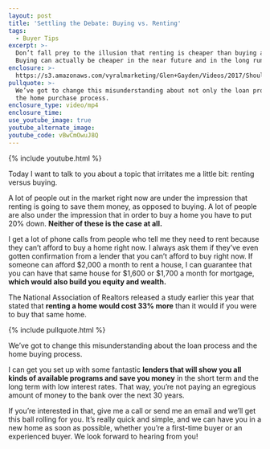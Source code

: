 ```yaml
---
layout: post
title: 'Settling the Debate: Buying vs. Renting'
tags:
  - Buyer Tips
excerpt: >-
  Don’t fall prey to the illusion that renting is cheaper than buying a home.
  Buying can actually be cheaper in the near future and in the long run.
enclosure: >-
  https://s3.amazonaws.com/vyralmarketing/Glen+Gayden/Videos/2017/Should+You+Buy+Or+Rent%253F+-+Houston+Area+Real+Estate+Agent.mp4
pullquote: >-
  We’ve got to change this misunderstanding about not only the loan process, but
  the home purchase process.
enclosure_type: video/mp4
enclosure_time:
use_youtube_image: true
youtube_alternate_image:
youtube_code: vBwCmOwuJ8Q
---
```



{% include youtube.html %}

Today I want to talk to you about a topic that irritates me a little bit: renting versus buying.

A lot of people out in the market right now are under the impression that renting is going to save them money, as opposed to buying. A lot of people are also under the impression that in order to buy a home you have to put 20% down. **Neither of these is the case at all.**

I get a lot of phone calls from people who tell me they need to rent because they can’t afford to buy a home right now. I always ask them if they’ve even gotten confirmation from a lender that you can’t afford to buy right now. If someone can afford $2,000 a month to rent a house, I can guarantee that you can have that same house for $1,600 or $1,700 a month for mortgage, **which would also build you equity and wealth.**

The National Association of Realtors released a study earlier this year that stated that **renting a home would cost 33% more** than it would if you were to buy that same home.

{% include pullquote.html %}

We’ve got to change this misunderstanding about the loan process and the home buying process.

I can get you set up with some fantastic **lenders that will show you all kinds of available programs and save you money** in the short term and the long term with low interest rates. That way, you’re not paying an egregious amount of money to the bank over the next 30 years.

If you’re interested in that, give me a call or send me an email and we’ll get this ball rolling for you. It’s really quick and simple, and we can have you in a new home as soon as possible, whether you’re a first-time buyer or an experienced buyer. We look forward to hearing from you!

&nbsp;